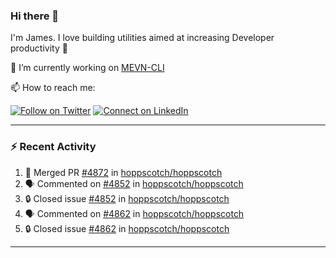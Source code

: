 ### Hi there 👋

I'm James. I love building utilities aimed at increasing Developer productivity :raised_hands: 

🔭 I’m currently working on [MEVN-CLI](https://github.com/madlabsinc/mevn-cli)

📫 How to reach me:

[![Follow on Twitter](https://img.shields.io/badge/--twitter?label=Twitter&logo=Twitter&style=social)](https://twitter.com/james_madhacks) [![Connect on LinkedIn](https://img.shields.io/badge/--linkedin?label=LinkedIn&logo=LinkedIn&style=social)](https://www.linkedin.com/in/jamesgeorge007)

---

### :zap: Recent Activity

<!--START_SECTION:activity-->
1. 🎉 Merged PR [#4872](https://github.com/hoppscotch/hoppscotch/pull/4872) in [hoppscotch/hoppscotch](https://github.com/hoppscotch/hoppscotch)
2. 🗣 Commented on [#4852](https://github.com/hoppscotch/hoppscotch/issues/4852#issuecomment-2739928171) in [hoppscotch/hoppscotch](https://github.com/hoppscotch/hoppscotch)
3. 🔒 Closed issue [#4852](https://github.com/hoppscotch/hoppscotch/issues/4852) in [hoppscotch/hoppscotch](https://github.com/hoppscotch/hoppscotch)
4. 🗣 Commented on [#4862](https://github.com/hoppscotch/hoppscotch/issues/4862#issuecomment-2739925073) in [hoppscotch/hoppscotch](https://github.com/hoppscotch/hoppscotch)
5. 🔒 Closed issue [#4862](https://github.com/hoppscotch/hoppscotch/issues/4862) in [hoppscotch/hoppscotch](https://github.com/hoppscotch/hoppscotch)
<!--END_SECTION:activity-->

---

<!--
**jamesgeorge007/jamesgeorge007** is a ✨ _special_ ✨ repository because its `README.md` (this file) appears on your GitHub profile.

Here are some ideas to get you started:

- 🌱 I’m currently learning ...
- 👯 I’m looking to collaborate on ...
- 🤔 I’m looking for help with ...
- 💬 Ask me about ...
- 😄 Pronouns: ...
- ⚡ Fun fact: ...
-->

